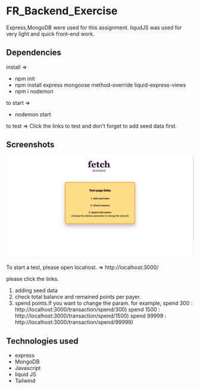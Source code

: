 # FR_Backend_Exercise

Express,MongoDB were used for this assignment. 
liqudJS was used for very light and quick front-end work.


## Dependencies
install =>
- npm init
- npm install express mongoose method-override liquid-express-views
- npm i nodemon

to start =>
- nodemon start

to test =>
Click the links to test and don't forget to add seed data first.

## Screenshots
![Test Page](img/TestHome.png)

To start a test, please open locahost.
=> http://localhost:3000/

please click the links.
1. adding seed data
2. check total balance and remained points per payer.
3. spend points.If you want to change the param.
   for example,
   spend 300 : http://localhost:3000/transaction/spend/300)
   spend 1500 : http://localhost:3000/transaction/spend/1500)
   spend 99999 : http://localhost:3000/transaction/spend/99999)


## Technologies used
- express 
- MongoDB
- Javascript 
- liquid JS 
- Tailwind 